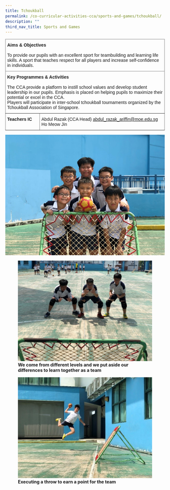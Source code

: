 ```yaml
---
title: Tchoukball
permalink: /co-curricular-activities-cca/sports-and-games/tchoukball/
description: ""
third_nav_title: Sports and Games
---
```

<style type="text/css">
.tg  {border-collapse:collapse;border-spacing:0;}
.tg td{border-color:black;border-style:solid;border-width:1px;font-family:Arial, sans-serif;font-size:14px;
  overflow:hidden;padding:10px 5px;word-break:normal;}
.tg th{border-color:black;border-style:solid;border-width:1px;font-family:Arial, sans-serif;font-size:14px;
  font-weight:normal;overflow:hidden;padding:10px 5px;word-break:normal;}
.tg .tg-0pky{border-color:inherit;text-align:left;vertical-align:top}
</style>
<table class="tg">
<thead>
  <tr>
    <th class="tg-0pky" colspan="2"><span style="font-weight:bold">Aims &amp; Objectives</span><br><br><span style="font-weight:400;font-style:normal">To provide our pupils with an excellent sport for teambuilding and learning life skills. A sport that teaches respect for all players and increase self-confidence in individuals.</span><br></th>
  </tr>
</thead>
<tbody>
  <tr>
    <td class="tg-0pky" colspan="2"><span style="font-weight:bold">Key Programmes &amp; Activities</span><br><br>The CCA provide a platform to instill school values and develop student leadership in our pupils. Emphasis is placed on helping pupils to maximize their potential or excel in the CCA.<br>Players will participate in inter-school tchoukball tournaments organized by the Tchoukball Association of Singapore.<br></td>
  </tr>
  <tr>
    <td class="tg-0pky"><span style="font-weight:bold">Teachers IC</span></td>
    <td class="tg-0pky">Abdul Razak (CCA Head) <a href="mailto:abdul_razak_ariffin@moe.edu.sg" target="_blank" rel="noopener noreferrer">abdul_razak_ariffin@moe.edu.sg</a><br>Ho Meow Jin</td>
  </tr>
</tbody>
</table>

![](/images/Different%20levels%20working%20as%20team.jpg)


<figure>
<img src="/images/Catching%20the%20ball.jpg">
<figcaption> <strong>We come from different levels and we put aside our differences to learn together as a team</strong> </figcaption>
</figure>

<figure>
<img src="/images/Aiming%20the%20ball%20to%20score%20point.jpg">
<figcaption> <strong>Executing a throw to earn a point for the team</strong> </figcaption>
</figure>


